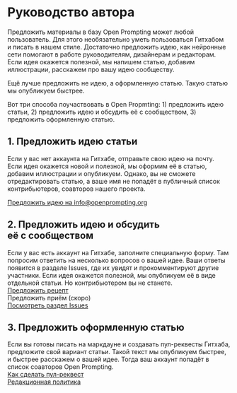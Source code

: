 # Руководство автора
Предложить материалы в базу Open Prompting может любой пользователь. Для этого необязательно уметь пользоваться Гитхабом и писать в нашем стиле. Достаточно предложить идею, как нейронные сети помогают в работе руководителям, дизайнерам и редакторам. Если идея окажется полезной, мы напишем статью, добавим иллюстрации, расскажем про вашу идею сообществу.

Ещё лучше предложить не идею, а оформленную статью. Такую статью мы опубликуем быстрее.

Вот три способа поучаствовать в Open Propmting: 1) предложить идею статьи, 2) предложить идею и обсудить её с сообществом, 3) предложить оформленную статью.

## 1. Предложить идею статьи

Если у вас нет аккаунта на Гитхабе, отправьте свою идею на почту. Если идея окажется новой и полезной, мы оформим её в статью, добавим иллюстрации и опубликуем. Однако, вы не сможете отредактировать статью, а ваше имя не попадёт в публичный список контрибьютеров, соавторов нашего проекта.

[Предложить идею на info@openprompting.org](mailto:info@openprompting.org)

## 2. Предложить идею и обсудить её с сообществом
Если у вас есть аккаунт на Гитхабе, заполните специальную форму. Там попросим ответить на несколько вопросов о вашей идее. Ваши ответы появится в разделе Issues, где их увидят и прокомментируют другие участники. Если идея окажется полезной, мы опубликуем её в виде отдельной статьи. Но контрибьютером вы не станете.
<br>[Предложить рецепт](https://github.com/Open-Prompting/Knowledge-Base/issues/new?assignees=&labels=%D0%9D%D0%BE%D0%B2%D1%8B%D0%B9+%D1%80%D0%B5%D1%86%D0%B5%D0%BF%D1%82&projects=&template=form-recipe.yml&title=%D0%9D%D0%BE%D0%B2%D1%8B%D0%B9+%D1%80%D0%B5%D1%86%D0%B5%D0%BF%D1%82%3A)<br>
Предложить приём (скоро)<br>
[Посмотреть раздел Issues](https://github.com/Open-Prompting/Knowledge-Base/issues)

## 3. Предложить оформленную статью

Если вы готовы писать на маркдауне и создавать пул-реквесты Гитхаба, предложите свой вариант статьи. Такой текст мы опубликуем быстрее, и быстрее расскажем о вашей идее. Тогда ваш аккаунт попадёт в список соавторов Open Prompting.<br>
[Как сделать пул-реквест](https://github.com/Open-Prompting/Knowledge-Base/tree/main/content/articles/pull-request)<br>
[Редакционная политика](https://github.com/Open-Prompting/Knowledge-Base/tree/main/content/articles/policy/)

